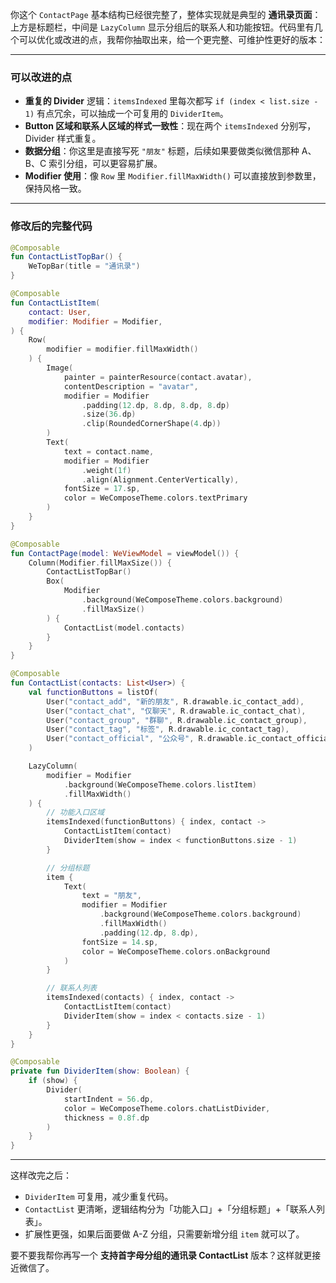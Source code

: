 你这个 `ContactPage` 基本结构已经很完整了，整体实现就是典型的 **通讯录页面**：上方是标题栏，中间是 `LazyColumn` 显示分组后的联系人和功能按钮。代码里有几个可以优化或改进的点，我帮你抽取出来，给一个更完整、可维护性更好的版本：

---

### 可以改进的点

* **重复的 Divider** 逻辑：`itemsIndexed` 里每次都写 `if (index < list.size - 1)` 有点冗余，可以抽成一个可复用的 `DividerItem`。
* **Button 区域和联系人区域的样式一致性**：现在两个 `itemsIndexed` 分别写，Divider 样式重复。
* **数据分组**：你这里是直接写死 `"朋友"` 标题，后续如果要做类似微信那种 A、B、C 索引分组，可以更容易扩展。
* **Modifier 使用**：像 `Row` 里 `Modifier.fillMaxWidth()` 可以直接放到参数里，保持风格一致。

---

### 修改后的完整代码

```kotlin
@Composable
fun ContactListTopBar() {
    WeTopBar(title = "通讯录")
}

@Composable
fun ContactListItem(
    contact: User,
    modifier: Modifier = Modifier,
) {
    Row(
        modifier = modifier.fillMaxWidth()
    ) {
        Image(
            painter = painterResource(contact.avatar),
            contentDescription = "avatar",
            modifier = Modifier
                .padding(12.dp, 8.dp, 8.dp, 8.dp)
                .size(36.dp)
                .clip(RoundedCornerShape(4.dp))
        )
        Text(
            text = contact.name,
            modifier = Modifier
                .weight(1f)
                .align(Alignment.CenterVertically),
            fontSize = 17.sp,
            color = WeComposeTheme.colors.textPrimary
        )
    }
}

@Composable
fun ContactPage(model: WeViewModel = viewModel()) {
    Column(Modifier.fillMaxSize()) {
        ContactListTopBar()
        Box(
            Modifier
                .background(WeComposeTheme.colors.background)
                .fillMaxSize()
        ) {
            ContactList(model.contacts)
        }
    }
}

@Composable
fun ContactList(contacts: List<User>) {
    val functionButtons = listOf(
        User("contact_add", "新的朋友", R.drawable.ic_contact_add),
        User("contact_chat", "仅聊天", R.drawable.ic_contact_chat),
        User("contact_group", "群聊", R.drawable.ic_contact_group),
        User("contact_tag", "标签", R.drawable.ic_contact_tag),
        User("contact_official", "公众号", R.drawable.ic_contact_official),
    )

    LazyColumn(
        modifier = Modifier
            .background(WeComposeTheme.colors.listItem)
            .fillMaxWidth()
    ) {
        // 功能入口区域
        itemsIndexed(functionButtons) { index, contact ->
            ContactListItem(contact)
            DividerItem(show = index < functionButtons.size - 1)
        }

        // 分组标题
        item {
            Text(
                text = "朋友",
                modifier = Modifier
                    .background(WeComposeTheme.colors.background)
                    .fillMaxWidth()
                    .padding(12.dp, 8.dp),
                fontSize = 14.sp,
                color = WeComposeTheme.colors.onBackground
            )
        }

        // 联系人列表
        itemsIndexed(contacts) { index, contact ->
            ContactListItem(contact)
            DividerItem(show = index < contacts.size - 1)
        }
    }
}

@Composable
private fun DividerItem(show: Boolean) {
    if (show) {
        Divider(
            startIndent = 56.dp,
            color = WeComposeTheme.colors.chatListDivider,
            thickness = 0.8f.dp
        )
    }
}
```

---

这样改完之后：

* `DividerItem` 可复用，减少重复代码。
* `ContactList` 更清晰，逻辑结构分为「功能入口」+「分组标题」+「联系人列表」。
* 扩展性更强，如果后面要做 A-Z 分组，只需要新增分组 `item` 就可以了。

要不要我帮你再写一个 **支持首字母分组的通讯录 ContactList** 版本？这样就更接近微信了。
